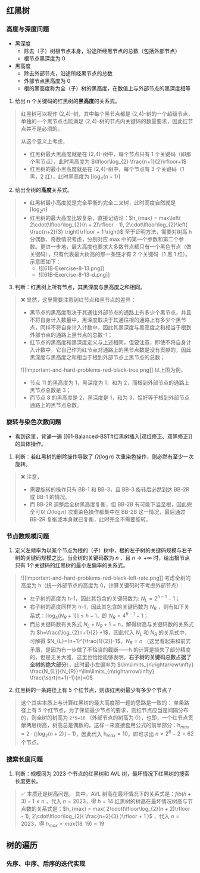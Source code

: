 ## 红黑树
### 高度与深度问题

- 黑深度
	- 除去（子）树根节点本身，沿途所经黑节点的总数（包括外部节点）
	- 根节点黑深度为 0
- 黑高度
	- 除去外部节点，沿途所经黑节点的总数
	- 外部节点黑高度为 0
	- 根的黑高度称为全（子）树的黑高度，在数值上与外部节点的黑深度相等

1. 给出 n 个关键码的红黑树的**黑高度**的关系式。

> 红黑树可以视作 (2,4)-树，其中每个黑节点都是 (2,4)-树的一个超级节点，单独的一个黑节点也能满足 (2,4)-树的节点内关键码的数量要求，因此红节点并不是必须的。
> 
> 从这个意义上考虑，
> - 红黑树最大黑高度就是在 (2,4)-树中，每个节点只有 1 个关键码（即那个黑节点），此时黑高度为 $\lfloor\log_{2} \frac{n+1}{2}\rfloor+1$ 
> - 红黑树的最小黑高度就是在 (2,4)-树中，每个节点有 3 个关键码（1 黑，2 红），此时黑高度为 $\lceil\log_{4} (n+1)\rceil$ 

2. 给出全树的**高度**关系式。

> - 红黑树最小高度就是完全平衡的完全二叉树，此时高度自然就是 $\lceil\log_{2}n\rceil$ 
> - 红黑树的最大高度比较复杂，直接记结论：$h_{max} = max\left( 2\cdot(\lfloor\log_{2}(n + 2)\rfloor - 1), 2\cdot\lfloor\log_{2}\left( \frac{n+2}{3} \right)\rfloor + 1 \right)$ 至于证明方法，需要对树高 h 分偶数、奇数情况考虑，分别对应 max 中的第一个参数和第二个参数。更进一步地，最大高度也要求大多数节点都只有一个黑色节点（做关键码），只有代表最大树高的那一条链才有 2 个关键码（1 黑 1 红）。示意图如下：
> 	- ![[61B-Exercise-8-13.png]]
> 	- ![[61B-Exercise-8-13-d.png]]

3. 判断：红黑树上所有节点，其黑深度与黑高度之和相同。

> ❌
> 显然，这里需要注意到红节点和黑节点的差异：
> - 黑节点的黑高度取决于其通往外部节点的通路上有多少个黑节点，并且不将自身计入数量中，黑深度取决于其通往根的通路上有多少个黑节点，同样不将自身计入计数中，因此其黑深度与黑高度之和相当于根到外部节点的通路上黑节点的总数-1；
> - 红节点的黑高度和黑深度定义与上述相同，但要注意，即使不将自身计入计数中，它自己作为红节点对通路上的黑节点数是没有贡献的，因此黑深度与黑高度之和相当于根到外部节点上黑节点的总数；
> 
> ![[Important-and-hard-problems-red-black-tree.png]]
> 以上图为例，
> - 节点 11 的黑高度为 1，黑深度为 1，和为 2，而根到外部节点的通路上黑节点总数是 3；
> - 而节点 8 的黑高度是 2，黑深度是 1，和为 3，恰好等于根到外部节点通路上的黑节点总数。

### 旋转与染色次数问题

- 看到这里，背诵一遍 [[61-Balanced-BST#红黑树插入|双红修正、双黑修正]] 的具体操作。

1. 判断：若红黑树的删除操作导致了 $\Omega(\log n)$ 次重染色操作，则必然有至少一次旋转。

> ❌ 
> 注意，
> - 需要旋转的操作只有 BB-1 和 BB-3，且 BB-3 旋转后必然到达 BB-2R 或 BB-1 的情况。
> - 而 BB-2R 调整后全树黑高度复衡，但 BB-2B 有可能下溢至根，因此完全可以 $\Omega(\log n)$ 次重染色操作都集中在 BB-2B 这一情况，最后通过 BB-2R 复衡或本身就已复衡，此时完全不需要旋转。

### 节点数规模问题

1. 定义左倾率为以某个节点为根的（子）树中，根的左子树的关键码规模与右子树的关键码规模之比。当全树的关键码数为 $n$ ，且 $n\rightarrow +\infty$ 时，给出根节点只有 1个关键码的红黑树的最小左偏率的关系式。

> ![[Important-and-hard-problems-red-black-left-rate.png]]
> 考虑全树的高度为 h（统一外部节点的高度为 0，计算关键码时不考虑外部节点）：
> - 左子树的高度为 h-1，因此其包含的关键码数为: $N_{L}=2^{h-1}-1$；
> - 右子树的高度同样为 h-1，因此其包含的关键码数为 $N_R$ ，则有如下关系式：$\lceil\log_{4}(N_{R}+1)\rceil\le h-1$，即 $N_{R}=4^{h-1}-1$；
> - 而总关键码数有关系式 $N_{L}+N_{R}+1=n$，解得树高与关键码数的关系式为 $h=\frac{\log_{2}n+1}{2} +1$，因此代入 $N_{L}$ 和 $N_R$ 的关系式中，可解得 $N_{L}=(n+1)^{\frac{1}{2}}-1$，$N_{R}=n$ （这里看起来和前式矛盾，是因为有一步做了不恰当的截断——h 的计算是损失了部分精度的，但是无关大雅，这里也恰恰能够表明，**右子树的关键码总数占据了全树的绝大部分**），此时最小左偏率为 $\lim\limits_{n\rightarrow\infty} \frac{N_{L}}{N_{R}}=\lim\limits_{n\rightarrow\infty} \frac{\sqrt{n+1}-1}{n}=0$ 

2. 红黑树的一条路径上有 5 个红节点，则该红黑树最少有多少个节点？

> 这个其实本质上与计算红黑树的最大高度那一题的思路是一致的：
> 单条路径上有 5 个红节点，为了保证最少节点的要求，则红节点应当是间隔分布的，则全树的树高为 `2*5=10` （外部节点的树高为 0），也即，一个红节点贡献两层树高，树高总是偶数的。这样一来直接套用公式的前半部分：$\text{h}_{max}=2\cdot(\lfloor\log_{2}(n+2)\rfloor-1)$，因此代入 $\text{h}_{max}=10$，即可求出 $n=2^{6}-2=62$ 个节点。
> 

### 搜索长度问题

1. 判断：规模同为 2023 个节点的红黑树和 AVL 树，最坏情况下红黑树的搜索长度更长。

> ✅
> 本质还是树高问题。
> 其中，AVL 树高在最坏情况下的关系式是：$fib(h+3)-1≤ n$ ，代入 $n=2023$，得 $h=14$
> 红黑树的树高在最坏情况树高与节点数的关系式是：$h_{max} = max( 2\cdot(\lfloor\log_{2}(n + 2)\rfloor - 1), 2\cdot\lfloor\log_{2}( \frac{n+2}{3} )\rfloor + 1 )$ ，代入 $n=2023$，得 $h_{max}= max(18,19) =19$ 

## 树的遍历

### 先序、中序、后序的迭代实现

## 
